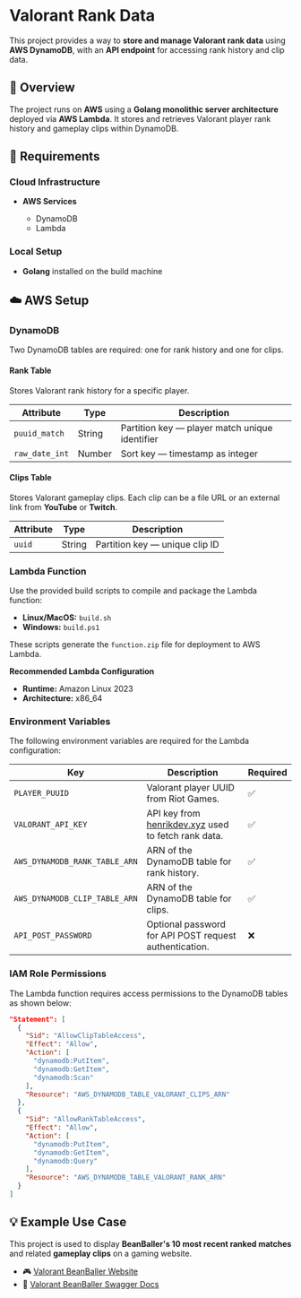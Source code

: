 # Valorant Rank Data

This project provides a way to **store and manage Valorant rank data** using **AWS DynamoDB**, with an **API endpoint** for accessing rank history and clip data.

## 🚀 Overview

The project runs on **AWS** using a **Golang monolithic server architecture** deployed via **AWS Lambda**.
It stores and retrieves Valorant player rank history and gameplay clips within DynamoDB.

## 🧰 Requirements

### Cloud Infrastructure

* **AWS Services**

  * DynamoDB
  * Lambda

### Local Setup

* **Golang** installed on the build machine

## ☁️ AWS Setup

### DynamoDB

Two DynamoDB tables are required: one for rank history and one for clips.

#### **Rank Table**

Stores Valorant rank history for a specific player.

| Attribute      | Type   | Description                                    |
| -------------- | ------ | ---------------------------------------------- |
| `puuid_match`  | String | Partition key — player match unique identifier |
| `raw_date_int` | Number | Sort key — timestamp as integer                |

#### **Clips Table**

Stores Valorant gameplay clips.
Each clip can be a file URL or an external link from **YouTube** or **Twitch**.

| Attribute | Type   | Description                    |
| --------- | ------ | ------------------------------ |
| `uuid`    | String | Partition key — unique clip ID |

### Lambda Function

Use the provided build scripts to compile and package the Lambda function:

* **Linux/MacOS:** `build.sh`
* **Windows:** `build.ps1`

These scripts generate the `function.zip` file for deployment to AWS Lambda.

**Recommended Lambda Configuration**

* **Runtime:** Amazon Linux 2023
* **Architecture:** x86_64

### Environment Variables

The following environment variables are required for the Lambda configuration:

| Key                           | Description                                                                                                        | Required |
| ----------------------------- | ------------------------------------------------------------------------------------------------------------------ | -------- |
| `PLAYER_PUUID`                | Valorant player UUID from Riot Games.                                                                              | ✅        |
| `VALORANT_API_KEY`            | API key from [henrikdev.xyz](https://docs.henrikdev.xyz/authentication-and-authorization) used to fetch rank data. | ✅        |
| `AWS_DYNAMODB_RANK_TABLE_ARN` | ARN of the DynamoDB table for rank history.                                                                        | ✅        |
| `AWS_DYNAMODB_CLIP_TABLE_ARN` | ARN of the DynamoDB table for clips.                                                                               | ✅        |
| `API_POST_PASSWORD`           | Optional password for API POST request authentication.                                                             | ❌        |

### IAM Role Permissions

The Lambda function requires access permissions to the DynamoDB tables as shown below:

```json
"Statement": [
  {
    "Sid": "AllowClipTableAccess",
    "Effect": "Allow",
    "Action": [
      "dynamodb:PutItem",
      "dynamodb:GetItem",
      "dynamodb:Scan"
    ],
    "Resource": "AWS_DYNAMODB_TABLE_VALORANT_CLIPS_ARN"
  },
  {
    "Sid": "AllowRankTableAccess",
    "Effect": "Allow",
    "Action": [
      "dynamodb:PutItem",
      "dynamodb:GetItem",
      "dynamodb:Query"
    ],
    "Resource": "AWS_DYNAMODB_TABLE_VALORANT_RANK_ARN"
  }
]
```

## 💡 Example Use Case

This project is used to display **BeanBaller's 10 most recent ranked matches** and related **gameplay clips** on a gaming website.

* 🎮 [Valorant BeanBaller Website](https://www.beanballer.com)
* 📘 [Valorant BeanBaller Swagger Docs](https://www.beanballer.com/doc/api)